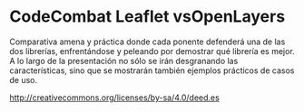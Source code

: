 CodeCombat Leaflet vsOpenLayers
===============================

Comparativa amena y práctica donde cada ponente defenderá una de las dos librerías, enfrentándose y peleando por demostrar qué librería es mejor. A lo largo de la presentación no sólo se irán desgranando las características, sino que se mostrarán también ejemplos prácticos de casos de uso.


http://creativecommons.org/licenses/by-sa/4.0/deed.es
